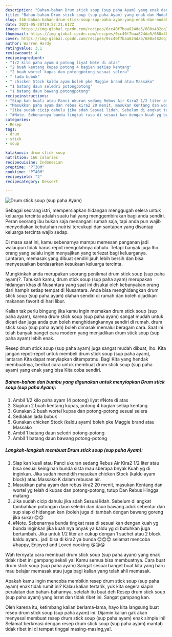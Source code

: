 ```yaml
---
description: "Bahan-bahan Drum stick soup (sup paha Ayam) yang enak dan Mudah Dibuat"
title: "Bahan-bahan Drum stick soup (sup paha Ayam) yang enak dan Mudah Dibuat"
slug: 246-bahan-bahan-drum-stick-soup-sup-paha-ayam-yang-enak-dan-mudah-dibuat
date: 2021-05-20T19:57:21.617Z
image: https://img-global.cpcdn.com/recipes/0cc40f7baa824da5/680x482cq70/drum-stick-soup-sup-paha-ayam-foto-resep-utama.jpg
thumbnail: https://img-global.cpcdn.com/recipes/0cc40f7baa824da5/680x482cq70/drum-stick-soup-sup-paha-ayam-foto-resep-utama.jpg
cover: https://img-global.cpcdn.com/recipes/0cc40f7baa824da5/680x482cq70/drum-stick-soup-sup-paha-ayam-foto-resep-utama.jpg
author: Warren Hardy
ratingvalue: 3.1
reviewcount: 4
recipeingredient:
- "1/2 kilo paha ayam 4 potong liyat Note di atas"
- "2 buah kentang kupas potong 4 bagian setiap kentang"
- "2 buah wortel kupas dan potongpotong sesuai selera"
- " lada bubuk"
- " chicken Stock kaldu ayam boleh pke Maggie brand atau Massako"
- "1 batang daun seledri potongpotong"
- "1 batang daun bawang potongpotong"
recipeinstructions:
- "Siap kan kuali atau Panci ukuran sedang Rebus Air Kira2 1/2 liter atau bisa sesuai keinginan bunda sista mau sberapa bnyak Kuah yg di inginkan. Jika sudah mendidih masukan chicken Stock (kaldu ayam block) atau Massako K dalam rebusan air."
- "Masukkan paha ayam dan rebus kira2 20 menit, masukan Kentang dan wortel yg telah d kupas dan potong-potong, tutup Dan Rebus Hingga matang"
- "Jika sudah cicip dahulu jika sdah Sesuai lidah. Sebelum di angkat tambahkan potongan daun seledri dan daun bawang aduk sebentar dan sup siap d hidangan kan (boleh juga di tambah dengan bawang goreng jika suka) 😊😊"
- "#Note. Sebenarnya bunda tingkat rasa di sesuai kan dengan kuah yg bunda inginkan jika kuah nya bnyak ya kaldu yg di butuhkan juga bertambah. Jika untuk 1/2 liter air cukup dengan 1 sachet atau 2 block kaldu ayam.. jadi bisa di kira2 ya bunda 😊😊😊 selamat mencoba #happy, Enjoyed and Loved cooking 😘😘😘"
categories:
- Resep
tags:
- drum
- stick
- soup

katakunci: drum stick soup 
nutrition: 166 calories
recipecuisine: Indonesian
preptime: "PT30M"
cooktime: "PT40M"
recipeyield: "2"
recipecategory: Dessert

---
```



![Drum stick soup (sup paha Ayam)](https://img-global.cpcdn.com/recipes/0cc40f7baa824da5/680x482cq70/drum-stick-soup-sup-paha-ayam-foto-resep-utama.jpg)

Sebagai seorang istri, mempersiapkan hidangan menggugah selera untuk keluarga tercinta adalah suatu hal yang menggembirakan bagi anda sendiri. Peran seorang ibu bukan saja menangani rumah saja, tapi anda pun wajib menyediakan kebutuhan nutrisi tercukupi dan santapan yang disantap keluarga tercinta wajib sedap.

Di masa  saat ini, kamu sebenarnya mampu memesan panganan jadi walaupun tidak harus repot mengolahnya dahulu. Tetapi banyak juga lho orang yang selalu ingin menyajikan yang terlezat bagi keluarganya. Lantaran, memasak yang dibuat sendiri jauh lebih bersih dan bisa menyesuaikan berdasarkan kesukaan keluarga tercinta. 



Mungkinkah anda merupakan seorang penikmat drum stick soup (sup paha ayam)?. Tahukah kamu, drum stick soup (sup paha ayam) merupakan hidangan khas di Nusantara yang saat ini disukai oleh kebanyakan orang dari hampir setiap tempat di Nusantara. Anda bisa menghidangkan drum stick soup (sup paha ayam) olahan sendiri di rumah dan boleh dijadikan makanan favorit di hari libur.

Kalian tak perlu bingung jika kamu ingin memakan drum stick soup (sup paha ayam), karena drum stick soup (sup paha ayam) sangat mudah untuk dicari dan juga anda pun boleh menghidangkannya sendiri di rumah. drum stick soup (sup paha ayam) boleh dimasak memalui beragam cara. Saat ini telah banyak banget cara modern yang menjadikan drum stick soup (sup paha ayam) lebih enak.

Resep drum stick soup (sup paha ayam) juga sangat mudah dibuat, lho. Kita jangan repot-repot untuk membeli drum stick soup (sup paha ayam), lantaran Kita dapat menyiapkan ditempatmu. Bagi Kita yang hendak membuatnya, berikut cara untuk membuat drum stick soup (sup paha ayam) yang enak yang bisa Kita coba sendiri.

<!--inarticleads1-->

##### Bahan-bahan dan bumbu yang digunakan untuk menyiapkan Drum stick soup (sup paha Ayam):

1. Ambil 1/2 kilo paha ayam (4 potong) liyat #Note di atas
1. Siapkan 2 buah kentang kupas, potong 4 bagian setiap kentang
1. Gunakan 2 buah wortel kupas dan potong-potong sesuai selera
1. Sediakan  lada bubuk
1. Gunakan  chicken Stock (kaldu ayam) boleh pke Maggie brand atau Massako
1. Ambil 1 batang daun seledri potong-potong
1. Ambil 1 batang daun bawang potong-potong




<!--inarticleads2-->

##### Langkah-langkah membuat Drum stick soup (sup paha Ayam):

1. Siap kan kuali atau Panci ukuran sedang Rebus Air Kira2 1/2 liter atau bisa sesuai keinginan bunda sista mau sberapa bnyak Kuah yg di inginkan. Jika sudah mendidih masukan chicken Stock (kaldu ayam block) atau Massako K dalam rebusan air.
1. Masukkan paha ayam dan rebus kira2 20 menit, masukan Kentang dan wortel yg telah d kupas dan potong-potong, tutup Dan Rebus Hingga matang
1. Jika sudah cicip dahulu jika sdah Sesuai lidah. Sebelum di angkat tambahkan potongan daun seledri dan daun bawang aduk sebentar dan sup siap d hidangan kan (boleh juga di tambah dengan bawang goreng jika suka) 😊😊
1. #Note. Sebenarnya bunda tingkat rasa di sesuai kan dengan kuah yg bunda inginkan jika kuah nya bnyak ya kaldu yg di butuhkan juga bertambah. Jika untuk 1/2 liter air cukup dengan 1 sachet atau 2 block kaldu ayam.. jadi bisa di kira2 ya bunda 😊😊😊 selamat mencoba #happy, Enjoyed and Loved cooking 😘😘😘




Wah ternyata cara membuat drum stick soup (sup paha ayam) yang enak tidak ribet ini gampang sekali ya! Kamu semua bisa membuatnya. Cara buat drum stick soup (sup paha ayam) Sangat sesuai banget buat kita yang baru mau belajar memasak atau juga bagi kalian yang telah ahli memasak.

Apakah kamu ingin mencoba membikin resep drum stick soup (sup paha ayam) enak tidak rumit ini? Kalau kalian tertarik, yuk kita segera siapin peralatan dan bahan-bahannya, setelah itu buat deh Resep drum stick soup (sup paha ayam) yang lezat dan tidak ribet ini. Sangat gampang kan. 

Oleh karena itu, ketimbang kalian berlama-lama, hayo kita langsung buat resep drum stick soup (sup paha ayam) ini. Dijamin kalian gak akan menyesal membuat resep drum stick soup (sup paha ayam) enak simple ini! Selamat berkreasi dengan resep drum stick soup (sup paha ayam) mantab tidak ribet ini di tempat tinggal masing-masing,ya!.

